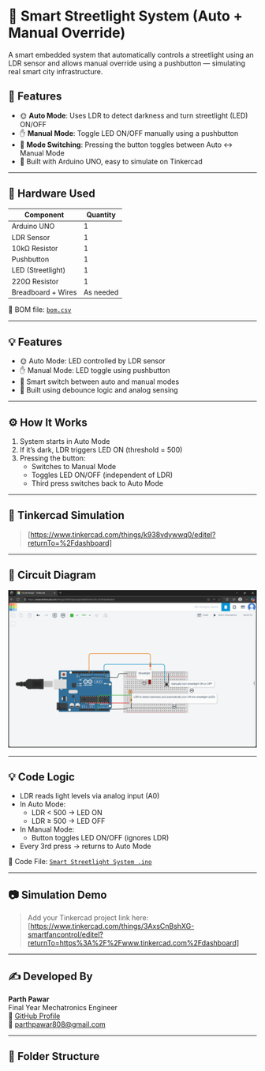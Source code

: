 # 🌃 Smart Streetlight System (Auto + Manual Override)

A smart embedded system that automatically controls a streetlight using an LDR sensor and allows manual override using a pushbutton — simulating real smart city infrastructure.

## 🚀 Features

- 🌞 **Auto Mode**: Uses LDR to detect darkness and turn streetlight (LED) ON/OFF
- ✋ **Manual Mode**: Toggle LED ON/OFF manually using a pushbutton
- 🔁 **Mode Switching**: Pressing the button toggles between Auto ↔ Manual Mode
- 🔧 Built with Arduino UNO, easy to simulate on Tinkercad

---

## 🔧 Hardware Used

| Component            | Quantity |
|---------------------|----------|
| Arduino UNO         | 1        |
| LDR Sensor          | 1        |
| 10kΩ Resistor       | 1        |
| Pushbutton          | 1        |
| LED (Streetlight)   | 1        |
| 220Ω Resistor       | 1        |
| Breadboard + Wires  | As needed |

📁 BOM file: [`bom.csv`](./bom.csv)

---

## 💡 Features

- 🌞 Auto Mode: LED controlled by LDR sensor
- ✋ Manual Mode: LED toggle using pushbutton
- 🔁 Smart switch between auto and manual modes
- 🧠 Built using debounce logic and analog sensing

---

## ⚙️ How It Works

1. System starts in Auto Mode
2. If it’s dark, LDR triggers LED ON (threshold = 500)
3. Pressing the button:
   - Switches to Manual Mode
   - Toggles LED ON/OFF (independent of LDR)
   - Third press switches back to Auto Mode

---

## 🧪 Tinkercad Simulation

> [https://www.tinkercad.com/things/k938vdywwq0/editel?returnTo=%2Fdashboard]

---


## 🔌 Circuit Diagram

![Streetlight Circuit](strightlight_cricuit.png)

---

## 💡 Code Logic

- LDR reads light levels via analog input (A0)
- In Auto Mode:  
  - LDR < 500 → LED ON  
  - LDR ≥ 500 → LED OFF
- In Manual Mode:  
  - Button toggles LED ON/OFF (ignores LDR)
- Every 3rd press → returns to Auto Mode

📄 Code File: [`Smart Streetlight System .ino`](./Smart%20Streetlight%20System%20.ino)

---

## 📷 Simulation Demo

> Add your Tinkercad project link here:  
> [https://www.tinkercad.com/things/3AxsCnBshXG-smartfancontrol/editel?returnTo=https%3A%2F%2Fwww.tinkercad.com%2Fdashboard]

---

## ✍️ Developed By

**Parth Pawar**  
Final Year Mechatronics Engineer  
🔗 [GitHub Profile](https://github.com/Parth-558)  
📧 parthpawar808@gmail.com

---

## 📁 Folder Structure

